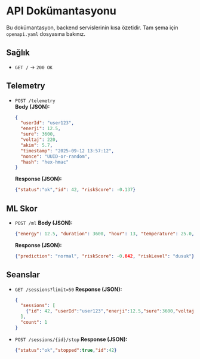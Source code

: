 # API Dokümantasyonu

Bu dokümantasyon, backend servislerinin kısa özetidir. Tam şema için `openapi.yaml` dosyasına bakınız.

## Sağlık
- `GET /` → `200 OK`

## Telemetry
- `POST /telemetry`  
  **Body (JSON):**
  ```json
  {
    "userId": "user123",
    "enerji": 12.5,
    "sure": 3600,
    "voltaj": 220,
    "akim": 5.7,
    "timestamp": "2025-09-12 13:57:12",
    "nonce": "UUID-or-random",
    "hash": "hex-hmac"
  }
  ```
  **Response (JSON):**
  ```json
  {"status":"ok","id": 42, "riskScore": -0.137}
  ```

## ML Skor
- `POST /ml`
  **Body (JSON):**
  ```json
  {"energy": 12.5, "duration": 3600, "hour": 13, "temperature": 25.0, "vehicle_age": 3.0}
  ```
  **Response (JSON):**
  ```json
  {"prediction": "normal", "riskScore": -0.042, "riskLevel": "dusuk"}
  ```

## Seanslar
- `GET /sessions?limit=50`
  **Response (JSON):**
  ```json
  {
    "sessions": [
      {"id": 42, "userId":"user123","enerji":12.5,"sure":3600,"voltaj":220,"akim":5.7,"created_at":"2025-09-19 19:12:31","riskScore":-0.137}
    ],
    "count": 1
  }
  ```

- `POST /sessions/{id}/stop`
  **Response (JSON):**
  ```json
  {"status":"ok","stopped":true,"id":42}
  ```
